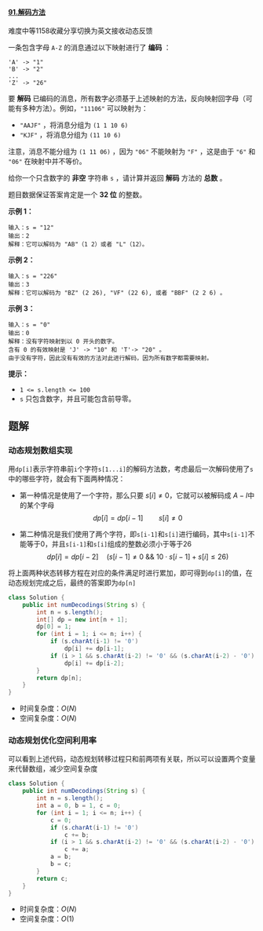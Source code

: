 #### [91.解码方法](https://leetcode-cn.com/problems/decode-ways/)

难度中等1158收藏分享切换为英文接收动态反馈

一条包含字母 `A-Z` 的消息通过以下映射进行了 **编码** ：

```
'A' -> "1"
'B' -> "2"
...
'Z' -> "26"
```

要 **解码** 已编码的消息，所有数字必须基于上述映射的方法，反向映射回字母（可能有多种方法）。例如，`"11106"` 可以映射为：

- `"AAJF"` ，将消息分组为 `(1 1 10 6)`
- `"KJF"` ，将消息分组为 `(11 10 6)`

注意，消息不能分组为 `(1 11 06)` ，因为 `"06"` 不能映射为 `"F"` ，这是由于 `"6"` 和 `"06"` 在映射中并不等价。

给你一个只含数字的 **非空** 字符串 `s` ，请计算并返回 **解码** 方法的 **总数** 。

题目数据保证答案肯定是一个 **32 位** 的整数。

 

**示例 1：**

```
输入：s = "12"
输出：2
解释：它可以解码为 "AB"（1 2）或者 "L"（12）。
```

**示例 2：**

```
输入：s = "226"
输出：3
解释：它可以解码为 "BZ" (2 26), "VF" (22 6), 或者 "BBF" (2 2 6) 。
```

**示例 3：**

```
输入：s = "0"
输出：0
解释：没有字符映射到以 0 开头的数字。
含有 0 的有效映射是 'J' -> "10" 和 'T'-> "20" 。
由于没有字符，因此没有有效的方法对此进行解码，因为所有数字都需要映射。
```

 

**提示：**

- `1 <= s.length <= 100`
- `s` 只包含数字，并且可能包含前导零。

## 题解

### 动态规划数组实现

用`dp[i]`表示字符串前`i`个字符`s[1...i]`的解码方法数，考虑最后一次解码使用了`s`中的哪些字符，就会有下面两种情况：

* 第一种情况是使用了一个字符，那么只要 $s[i] \neq 0$，它就可以被解码成 $A-I$中的某个字母
  $$
  dp[i] = dp[i-1] \qquad s[i] \neq 0
  $$

* 第二种情况是我们使用了两个字符，即`s[i-1]`和`s[i]`进行编码，其中`s[i-1]`不能等于0，并且`s[i-1]`和`s[i]`组成的整数必须小于等于26
  $$
  dp[i] = dp[i-2] \quad (s[i-1] \neq 0 \ \&\& \ 10 \cdot s[i-1]+s[i] \leq 26)
  $$

将上面两种状态转移方程在对应的条件满足时进行累加，即可得到`dp[i]`的值，在动态规划完成之后，最终的答案即为`dp[n]`

```java
class Solution {
    public int numDecodings(String s) {
        int n = s.length();
        int[] dp = new int[n + 1];
        dp[0] = 1;
        for (int i = 1; i <= n; i++) {
            if (s.charAt(i-1) != '0')
                dp[i] += dp[i-1];
            if (i > 1 && s.charAt(i-2) != '0' && (s.charAt(i-2) - '0') * 10 + (s.charAt(i-1) - '0') <= 26)
                dp[i] += dp[i-2];
        }
        return dp[n];
    }
}
```

* 时间复杂度：$O(N)$
* 空间复杂度：$O(N)$

### 动态规划优化空间利用率

可以看到上述代码，动态规划转移过程只和前两项有关联，所以可以设置两个变量来代替数组，减少空间复杂度

```java
class Solution {
    public int numDecodings(String s) {
        int n = s.length();
        int a = 0, b = 1, c = 0;
        for (int i = 1; i <= n; i++) {
            c = 0;
            if (s.charAt(i-1) != '0')
                c += b;
            if (i > 1 && s.charAt(i-2) != '0' && (s.charAt(i-2) - '0') * 10 + (s.charAt(i-1) - '0') <= 26)
                c += a;
            a = b;
            b = c;
        }
        return c;
    }
}
```

* 时间复杂度：$O(N)$
* 空间复杂度：$O(1)$